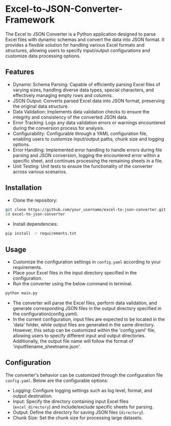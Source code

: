 # Excel-to-JSON-Converter-Framework

The Excel to JSON Converter is a Python application designed to parse Excel files with dynamic schemas and convert the data into JSON format. It provides a flexible solution for handling various Excel formats and structures, allowing users to specify input/output configurations and customize data processing options.

## Features

- Dynamic Schema Parsing: Capable of efficiently parsing Excel files of varying sizes, handling diverse data types, special characters, and effectively managing empty rows and columns.
- JSON Output: Converts parsed Excel data into JSON format, preserving the original data structure.
- Data Validation: Implements data validation checks to ensure the integrity and consistency of the converted JSON data.
- Error Tracking: Logs any data validation errors or warnings encountered during the conversion process for analysis.
- Configurability: Configurable through a YAML configuration file, enabling users to customize input/output paths, chunk size and logging options.
- Error Handling: Implemented error handling to handle errors during file parsing and JSON conversion, logging the encountered error within a specific sheet, and continues processing the remaining sheets in a file.
- Unit Testing: Unit tests to ensure the functionality of the converter across various scenarios.

## Installation

- Clone the repository:
```bash
git clone https://github.com/your_username/excel-to-json-converter.git
cd excel-to-json-converter
```

- Install dependencies:
```bash
pip install -r requirements.txt
```

## Usage

- Customize the configuration settings in `config.yaml` according to your requirements.
- Place your Excel files in the input directory specified in the configuration.
- Run the converter using the below command in terminal.
```bash
python main.py 
```
- The converter will parse the Excel files, perform data validation, and generate corresponding JSON files in the output directory specified in the configuration(config.yaml).
- In the current configuration, input files are expected to be located in the 'data' folder, while output files are generated in the same directory. However, this setup can be customized within the 'config.yaml' file, allowing users to specify different input and output directories. Additionally, the output file name will follow the format of 'inputfilename_sheetname.json'.

## Configuration

The converter's behavior can be customized through the configuration file `config.yaml`. Below are the configurable options:

- Logging: Configure logging settings such as log level, format, and output destination.
- Input: Specify the directory containing input Excel files (`excel_directory`) and include/exclude specific sheets for parsing.
- Output: Define the directory for saving JSON files (`directory`).
- Chunk Size: Set the chunk size for processing large datasets.



